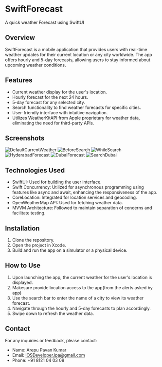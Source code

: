 # SwiftForecast
A quick weather Forecast using SwiftUI

## Overview

SwiftForecast is a mobile application that provides users with real-time weather updates for their current location or any city worldwide. The app offers hourly and 5-day forecasts, allowing users to stay informed about upcoming weather conditions.

## Features

- Current weather display for the user's location.
- Hourly forecast for the next 24 hours.
- 5-day forecast for any selected city.
- Search functionality to find weather forecasts for specific cities.
- User-friendly interface with intuitive navigation.
- Utilizes WeatherKitAPI from Apple proprietary for weather data, eliminating the need for third-party APIs.

## Screenshots

![DefaultCurrentWeather](https://github.com/pavan-kumar-arepu/SwiftForecast/assets/13812858/cf01f9d9-7dbc-465d-bb93-0fe1f5ec3faa)
![BeforeSearch](https://github.com/pavan-kumar-arepu/SwiftForecast/assets/13812858/934122fb-ade8-4aef-bce2-941be6cfa0b9)
![WhileSearch](https://github.com/pavan-kumar-arepu/SwiftForecast/assets/13812858/85d90243-eafc-4748-93a4-6f53fb6dccc6)
![HyderabadForecast](https://github.com/pavan-kumar-arepu/SwiftForecast/assets/13812858/b947cb9c-f366-4414-a0b2-4f598c048eff)
![DubaiForecast](https://github.com/pavan-kumar-arepu/SwiftForecast/assets/13812858/8f129005-1ed5-47cd-9370-93d95bb20795)
![SearchDubai](https://github.com/pavan-kumar-arepu/SwiftForecast/assets/13812858/212aaa38-5cca-4fb1-a200-d6c759adc43e)

## Technologies Used

- SwiftUI: Used for building the user interface.
- Swift Concurrency: Utilized for asynchronous programming using features like async and await, enhancing the responsiveness of the app.
- CoreLocation: Integrated for location services and geocoding.
- OpenWeatherMap API: Used for fetching weather data.
- MVVM Architecture: Followed to maintain separation of concerns and facilitate testing.

## Installation

1. Clone the repository.
2. Open the project in Xcode.
3. Build and run the app on a simulator or a physical device.

## How to Use

1. Upon launching the app, the current weather for the user's location is displayed.
2. Makesure provide location access to the app(from the alerts asked by app)
2. Use the search bar to enter the name of a city to view its weather forecast.
3. Navigate through the hourly and 5-day forecasts to plan accordingly.
4. Swipe down to refresh the weather data.

## Contact

For any inquiries or feedback, please contact:
- Name:  Arepu Pavan Kumar
- Email: iOSDeveloper.ipa@gmail.com
- Phone: +91 8121 04 03 08
